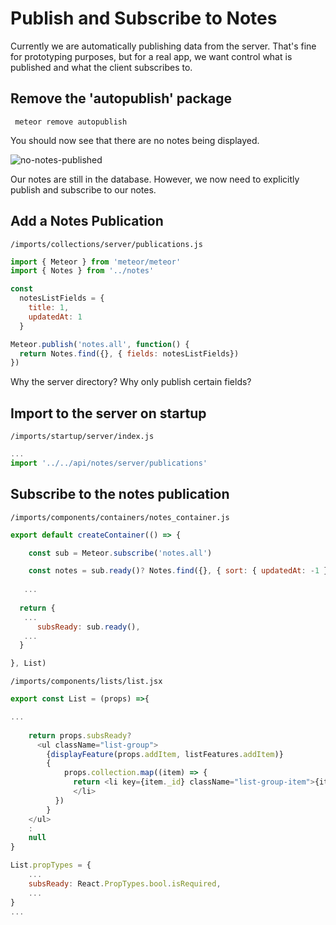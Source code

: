 # Publish and Subscribe to Notes

Currently we are automatically publishing data from the server.  That's fine for prototyping purposes, but for a real app, we want control what is published and what the client subscribes to.

## Remove the 'autopublish' package

```  meteor remove autopublish ```

You should now see that there are no notes being displayed.

![no-notes-published](https://cloud.githubusercontent.com/assets/819213/14958482/03118ef2-1059-11e6-855b-8e7d9f5cb9f7.png)

Our notes are still in the database.  However, we now need to explicitly publish and subscribe to our notes.

## Add a Notes Publication

``` /imports/collections/server/publications.js ```

```js
import { Meteor } from 'meteor/meteor'
import { Notes } from '../notes'

const
  notesListFields = {
    title: 1,
    updatedAt: 1
  }

Meteor.publish('notes.all', function() {
  return Notes.find({}, { fields: notesListFields})
})
```

Why the server directory?
Why only publish certain fields?

## Import to the server on startup

 ``` /imports/startup/server/index.js ```
 ```js 
 ...
 import '../../api/notes/server/publications'
 ```
 

## Subscribe to the notes publication


``` /imports/components/containers/notes_container.js ```

```js
export default createContainer(() => {

	const sub = Meteor.subscribe('notes.all')

	const notes = sub.ready()? Notes.find({}, { sort: { updatedAt: -1 }}).fetch() : []
  
   ...
   
  return {
   ...
	  subsReady: sub.ready(),
   ...
  }

}, List)
```


``` /imports/components/lists/list.jsx ```

```js
export const List = (props) =>{

...
	
	return props.subsReady?
	  <ul className="list-group">
	    {displayFeature(props.addItem, listFeatures.addItem)}
	    { 
	    	props.collection.map((item) => {
	 	      return <li key={item._id} className="list-group-item">{item.title} {displayFeature(props.deleteItem, listFeatures.deleteItem, item)}
	 	      </li>
	      })
	    }
    </ul>
    :
    null
}

List.propTypes = {
	...
	subsReady: React.PropTypes.bool.isRequired,
	...
}
...
```


